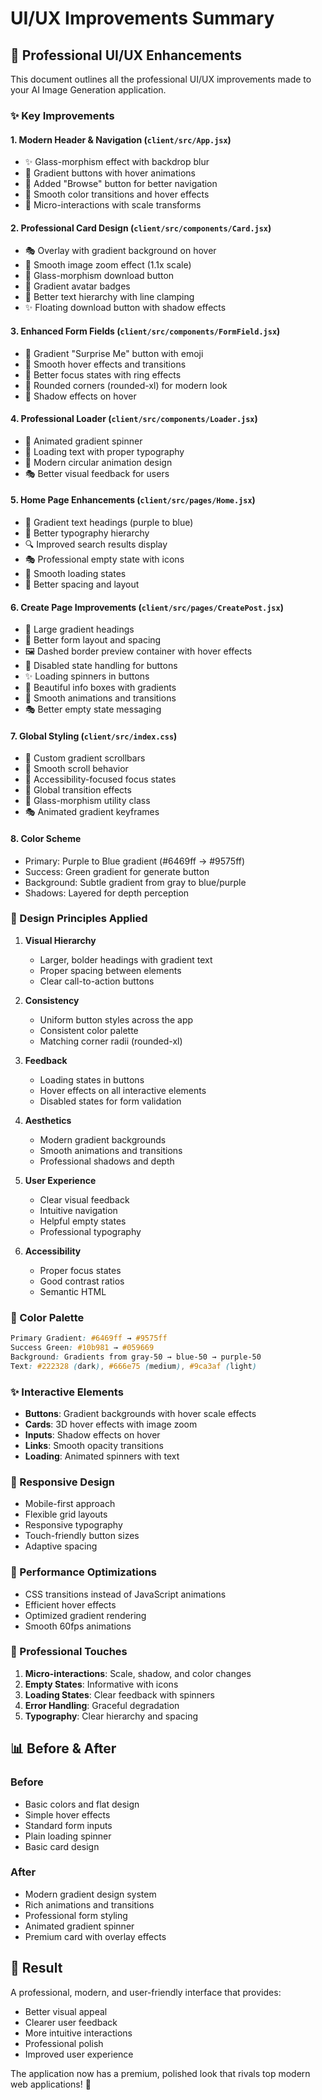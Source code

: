 # UI/UX Improvements Summary

## 🎨 Professional UI/UX Enhancements

This document outlines all the professional UI/UX improvements made to your AI Image Generation application.

### ✨ Key Improvements

#### 1. **Modern Header & Navigation** (`client/src/App.jsx`)
- ✨ Glass-morphism effect with backdrop blur
- 🎨 Gradient buttons with hover animations
- 📱 Added "Browse" button for better navigation
- 🌈 Smooth color transitions and hover effects
- 💫 Micro-interactions with scale transforms

#### 2. **Professional Card Design** (`client/src/components/Card.jsx`)
- 🎭 Overlay with gradient background on hover
- 🔄 Smooth image zoom effect (1.1x scale)
- 💎 Glass-morphism download button
- 🎨 Gradient avatar badges
- 📝 Better text hierarchy with line clamping
- ✨ Floating download button with shadow effects

#### 3. **Enhanced Form Fields** (`client/src/components/FormField.jsx`)
- 🎨 Gradient "Surprise Me" button with emoji
- 💫 Smooth hover effects and transitions
- 🎯 Better focus states with ring effects
- 📐 Rounded corners (rounded-xl) for modern look
- 🌟 Shadow effects on hover

#### 4. **Professional Loader** (`client/src/components/Loader.jsx`)
- 🎨 Animated gradient spinner
- 📝 Loading text with proper typography
- 💎 Modern circular animation design
- 🎭 Better visual feedback for users

#### 5. **Home Page Enhancements** (`client/src/pages/Home.jsx`)
- 🎨 Gradient text headings (purple to blue)
- 📝 Better typography hierarchy
- 🔍 Improved search results display
- 🎭 Professional empty state with icons
- 💫 Smooth loading states
- 🌟 Better spacing and layout

#### 6. **Create Page Improvements** (`client/src/pages/CreatePost.jsx`)
- 🎨 Large gradient headings
- 📝 Better form layout and spacing
- 🖼️ Dashed border preview container with hover effects
- 🎯 Disabled state handling for buttons
- ✨ Loading spinners in buttons
- 🌟 Beautiful info boxes with gradients
- 💫 Smooth animations and transitions
- 🎭 Better empty state messaging

#### 7. **Global Styling** (`client/src/index.css`)
- 🎨 Custom gradient scrollbars
- 📐 Smooth scroll behavior
- 🎯 Accessibility-focused focus states
- 💫 Global transition effects
- 🌟 Glass-morphism utility class
- 🎭 Animated gradient keyframes

#### 8. **Color Scheme**
- Primary: Purple to Blue gradient (#6469ff → #9575ff)
- Success: Green gradient for generate button
- Background: Subtle gradient from gray to blue/purple
- Shadows: Layered for depth perception

### 🎯 Design Principles Applied

1. **Visual Hierarchy**
   - Larger, bolder headings with gradient text
   - Proper spacing between elements
   - Clear call-to-action buttons

2. **Consistency**
   - Uniform button styles across the app
   - Consistent color palette
   - Matching corner radii (rounded-xl)

3. **Feedback**
   - Loading states in buttons
   - Hover effects on all interactive elements
   - Disabled states for form validation

4. **Aesthetics**
   - Modern gradient backgrounds
   - Smooth animations and transitions
   - Professional shadows and depth

5. **User Experience**
   - Clear visual feedback
   - Intuitive navigation
   - Helpful empty states
   - Professional typography

6. **Accessibility**
   - Proper focus states
   - Good contrast ratios
   - Semantic HTML

### 🌈 Color Palette

```css
Primary Gradient: #6469ff → #9575ff
Success Green: #10b981 → #059669
Background: Gradients from gray-50 → blue-50 → purple-50
Text: #222328 (dark), #666e75 (medium), #9ca3af (light)
```

### ✨ Interactive Elements

- **Buttons**: Gradient backgrounds with hover scale effects
- **Cards**: 3D hover effects with image zoom
- **Inputs**: Shadow effects on hover
- **Links**: Smooth opacity transitions
- **Loading**: Animated spinners with text

### 📱 Responsive Design

- Mobile-first approach
- Flexible grid layouts
- Responsive typography
- Touch-friendly button sizes
- Adaptive spacing

### 🚀 Performance Optimizations

- CSS transitions instead of JavaScript animations
- Efficient hover effects
- Optimized gradient rendering
- Smooth 60fps animations

### 🎨 Professional Touches

1. **Micro-interactions**: Scale, shadow, and color changes
2. **Empty States**: Informative with icons
3. **Loading States**: Clear feedback with spinners
4. **Error Handling**: Graceful degradation
5. **Typography**: Clear hierarchy and spacing

## 📊 Before & After

### Before
- Basic colors and flat design
- Simple hover effects
- Standard form inputs
- Plain loading spinner
- Basic card design

### After
- Modern gradient design system
- Rich animations and transitions
- Professional form styling
- Animated gradient spinner
- Premium card with overlay effects

## 🎯 Result

A professional, modern, and user-friendly interface that provides:
- Better visual appeal
- Clearer user feedback
- More intuitive interactions
- Professional polish
- Improved user experience

The application now has a premium, polished look that rivals top modern web applications! 🚀
